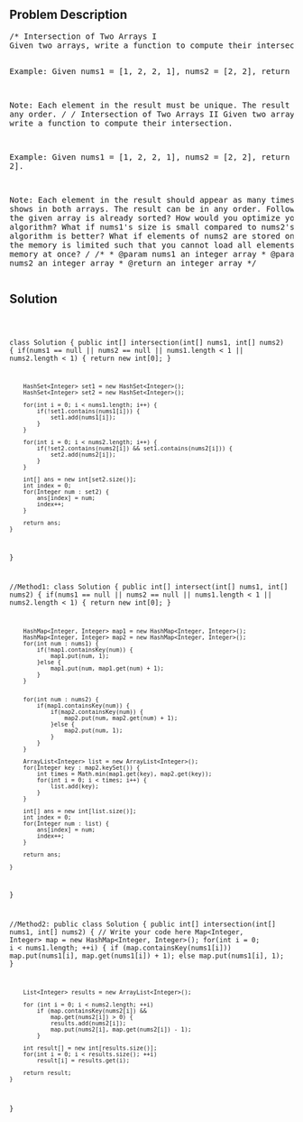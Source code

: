 <!--
<style>
  body { font-family: Arial, sans-serif; }
  .container { max-width: 100%; margin: auto; padding: 20px; }
  .comment-block { background-color: #f9f9f9; padding: 10px; border-left: 5px solid #ccc; max-width: 600px; margin: auto; word-wrap: break-word; white-space: pre-wrap; }
  .code-block { background-color: #f4f4f4; padding: 10px; border: 1px solid #ddd; }
</style>
-->

<div class='container'>
<h2>Problem Description</h2>
<div class='comment-block'>
<pre>
/* Intersection of Two Arrays I
Given two arrays, write a function to compute their intersection.

Example:
Given nums1 = [1, 2, 2, 1], nums2 = [2, 2], return [2].

Note:
Each element in the result must be unique.
The result can be in any order.
*/
/* Intersection of Two Arrays II
Given two arrays, write a function to compute their intersection.

Example:
Given nums1 = [1, 2, 2, 1], nums2 = [2, 2], return [2, 2].

Note:
Each element in the result should appear as many times as it shows in both arrays.
The result can be in any order.
Follow up:
What if the given array is already sorted? How would you optimize your algorithm?
What if nums1's size is small compared to nums2's size? Which algorithm is better?
What if elements of nums2 are stored on disk, and the memory is limited such that you 
cannot load all elements into the memory at once?
*/
    /**
     * @param nums1 an integer array
     * @param nums2 an integer array
     * @return an integer array
     */
</pre>
</div>

<h2>Solution</h2>
<div class='code-block'>
<pre><code class='language-java'>

class Solution {
    public int[] intersection(int[] nums1, int[] nums2) {
        if(nums1 == null || nums2 == null || nums1.length < 1 || nums2.length < 1) {
            return new int[0];
        }
        
        HashSet<Integer> set1 = new HashSet<Integer>();
        HashSet<Integer> set2 = new HashSet<Integer>();
        
        for(int i = 0; i < nums1.length; i++) {
            if(!set1.contains(nums1[i])) {
                set1.add(nums1[i]);
            }
        }
        
        for(int i = 0; i < nums2.length; i++) {
            if(!set2.contains(nums2[i]) && set1.contains(nums2[i])) {
                set2.add(nums2[i]);
            }
        }
        
        int[] ans = new int[set2.size()];
        int index = 0;
        for(Integer num : set2) {
            ans[index] = num;
            index++;
        }
        
        return ans;
    }
}



//Method1:
class Solution {
    public int[] intersect(int[] nums1, int[] nums2) {
        if(nums1 == null || nums2 == null || nums1.length < 1 || nums2.length < 1) {
            return new int[0];
        }
        
        HashMap<Integer, Integer> map1 = new HashMap<Integer, Integer>();
        HashMap<Integer, Integer> map2 = new HashMap<Integer, Integer>();
        for(int num : nums1) {
            if(!map1.containsKey(num)) {
                map1.put(num, 1);
            }else {
                map1.put(num, map1.get(num) + 1);
            }
        }
        
        
        for(int num : nums2) {
            if(map1.containsKey(num)) {
                if(map2.containsKey(num)) {
                    map2.put(num, map2.get(num) + 1);
                }else {
                    map2.put(num, 1);
                }
            }
        }
        
        ArrayList<Integer> list = new ArrayList<Integer>();
        for(Integer key : map2.keySet()) {
            int times = Math.min(map1.get(key), map2.get(key));
            for(int i = 0; i < times; i++) {
                list.add(key);
            }
        }

        int[] ans = new int[list.size()];
        int index = 0;
        for(Integer num : list) {
            ans[index] = num;
            index++;
        }
        
        return ans;
 
    }
}

//Method2:
public class Solution {
    public int[] intersection(int[] nums1, int[] nums2) {
        // Write your code here
        Map<Integer, Integer> map = new HashMap<Integer, Integer>();
        for(int i = 0; i < nums1.length; ++i) {
            if (map.containsKey(nums1[i]))
                map.put(nums1[i], map.get(nums1[i]) + 1); 
            else
                map.put(nums1[i], 1);
        }

        List<Integer> results = new ArrayList<Integer>();

        for (int i = 0; i < nums2.length; ++i)
            if (map.containsKey(nums2[i]) &&
                map.get(nums2[i]) > 0) {
                results.add(nums2[i]);
                map.put(nums2[i], map.get(nums2[i]) - 1); 
            }

        int result[] = new int[results.size()];
        for(int i = 0; i < results.size(); ++i)
            result[i] = results.get(i);

        return result;
    }
}
</code></pre>
</div>
</div>
